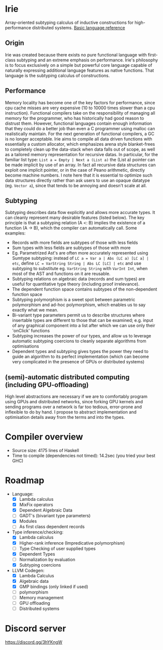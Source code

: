 # Irie
Array-oriented subtyping calculus of inductive constructions for high-performance distributed systems. [Basic language reference](languageDocumentation.md)

## Origin
Irie was created because there exists no pure functional language with first-class subtyping and an extreme emphasis on performance. Irie's philosophy is to focus exclusively on a simple but powerful core language capable of naturally expressing additional language features as native functions. That language is the subtyping calculus of constructions.

## Performance
Memory locality has become one of the key factors for performance, since cpu cache misses are very expensive (10 to 10000 times slower than a cpu instruction). Functional compilers take on the responsibility of managing all memory for the programmer, who has historically had good reason to distrust them. However, functional languages contain enough information that they could do a better job than even a C programmer using malloc can realistically maintain. For the next generation of functional compilers, a GC is no longer acceptable. Irie aims to compile all data driven functions with essentially a custom allocator, which emphasizes arena style blanket-frees to completely clean up the data-stack when data falls out of scope, as well as a tailored memory representation for recursive datas. In particular, for the familiar list type: `List a = Empty | Next a (List a)` the (List a) pointer can be made implicit by use of an array. In fact all recursive data structures can exploit one implicit pointer, or in the case of Peano arithmetic, directly become machine numbers. I note here that it is essential to optimize such data structures directly rather than ask users to use an opaque datatype (eg. `Vector a`), since that tends to be annoying and doesn't scale at all.

## Subtyping
Subtyping describes data flow explicitly and allows more accurate types. It can cleanly represent many desirable features (listed below). The key principle is that a subtyping relation (A <: B) implies the existence of a function (A -> B), which the compiler can automatically call. Some examples:
* Records with more fields are subtypes of those with less fields
* Sum types with less fields are subtypes of those with more
* Eg. Parametrized Ast's are often more accurately represented using Sumtype subtyping: instead of `LC a = Var a | Abs (LC a) [LC a] | etc`, define `LC = VarString String | Abs LC [LC] | etc` and use subtyping to substitute eg. `VarString String` with `VarInt Int`, when most of the AST and functions on it are reusable.
* Subtyping relations on algebraic data (records and sum types) are useful for quantitative type theory (including proof irrelevance).
* The dependent function space contains subtypes of the non-dependent function space
* Subtyping polymorphism is a sweet spot between parametric polymorphism and ad-hoc polymorphism, which enables us to say exactly what we mean.
* Bi-variant type parameters permit us to describe structures where insertable types are different to those that can be examined; e.g. input of any graphical component into a list after which we can use only their 'onClick' functions
* Subtyping increases the power of our types, and allow us to leverage automatic subtyping coercions to cleanly separate algorithms from optimisations
* Dependent types and subtyping gives types the power they need to guide an algorithm to its perfect implementation (which can become very complicated in the presence of GPUs or distributed systems)

## (semi)-automatic distributed computing (including GPU-offloading)
High level abstractions are necessary if we are to comfortably program using GPUs and distributed networks, since forking GPU kernels and sending programs over a network is far too tedious, error-prone and inflexible to do by hand. I propose to abstract implementation and optimisation details away from the terms and into the types.

# Compiler overview
* Source size: 4175 lines of Haskell
* Time to compile (dependencies not timed): 14.2sec (you tried your best GHC)

# Roadmap
- Language:
    - [x] Lambda calculus
    - [x] MixFix operators
    - [x] Dependent Algebraic Data
    - [ ] GADT's (bivariant type parameters)
    - [x] Modules
    - [ ] As first class dependent records
- Type inference/checking:
    - [x] Lambda calculus
    - [x] Higher-rank inference (Impredicative polymorphism)
    - [ ] Type Checking of user supplied types
    - [x] Dependent Types
    - [ ] Normalization by evaluation
    - [x] Subtyping coercions
- LLVM Codegen:
    - [x] Lambda Calculus
    - [x] Algebraic data
    - [x] GMP bindings (only linked if used)
    - [ ] polymorphism
    - [ ] Memory management
    - [ ] GPU offloading
    - [ ] Distributed systems

# Discord server
https://discord.gg/3hYKngW
